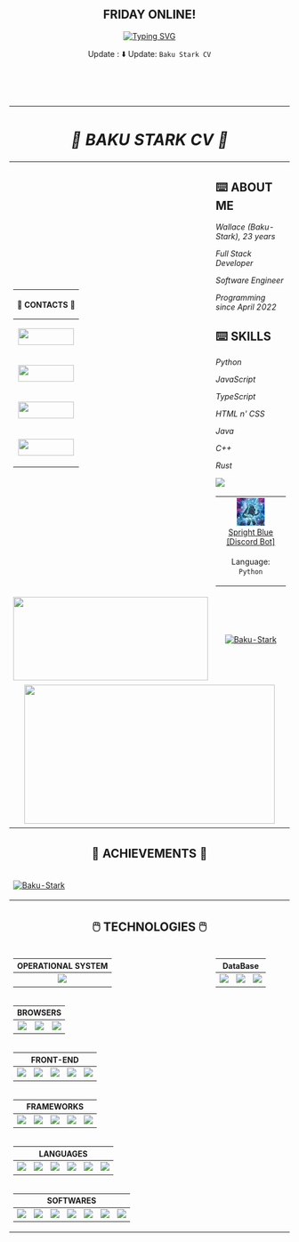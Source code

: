 <div align="center">

## FRIDAY ONLINE!

[![Typing SVG](https://readme-typing-svg.herokuapp.com?font=Kanit&multiline=true&height=75&lines=%22A+imagina%C3%A7%C3%A3o+%C3%A9+mais+importante+que+;o+conhecimento.%22;---+Albert+Einstein)](https://git.io/typing-svg)


Update : ⬇️ Update: `Baku Stark CV`

</div>

<br>
<br>
<br>

<!-- ===== CURRICULO ===== -->
<div align="center">

<table>

<!-- ===== HEAD CV ===== -->
<thead>

<tr align="center">

<th colspan="2">

# **_👾 BAKU STARK CV 👾_**

</th>

</tr>

</thead>

<!-- ===== BODY CV [RIGHT] ===== -->
<tbody>

<td>
<!-- ==== TABLE CONTACTS ==== -->
<div align="center">

<table>

<thead>

<tr align="right">

<th>

**📱 CONTACTS 📱**

</th>
</tr>

</thead>

<tbody>

<!-- TWITTER BADGE -->
<tr align="center">

<td>

<a href="https://twitter.com/Walleemc2"><img src="https://img.shields.io/badge/Twitter-1DA1F2?style=for-the-badge&logo=twitter&logoColor=FFFFFF&color=111111" height="30" width="100"/></a>

</td>

</tr>

<!-- LINKEDIN BADGE -->
<tr align="center">

<td>

<a href="https://www.linkedin.com/in/wallace-freitas-92a2061b6/"><img src="https://img.shields.io/badge/LinkedIn-0077B5?style=for-the-badge&logo=linkedin&logoColor=FFFFFF&color=111111" height="30" width="100"/></a>

</td>

</tr>
<!-- INSTAGRAM BADGE -->
<tr align="center">

<td>

<a href="https://instagram.com/wallace_emc2"><img src="https://img.shields.io/badge/-Instagram-6610F2?style=for-the-badge&logo=Instagram&logoColor=FFFFFF&color=111111" height="30" width="100"/></a>

</td>

</tr>

<!-- REDDIT BADGE -->
<tr align="center">

<td>

<a href="https://www.reddit.com/user/StarkBakuha"><img src="https://img.shields.io/badge/Reddit-FF4500?style=for-the-badge&logo=reddit&logoColor=FFFFFF&color=111111" height="30" width="100"/></a>

</td>

</tr>

</tbody>

</table>

</div>
</td>

<td>

## **⌨️ ABOUT ME**
_Wallace (Baku-Stark), 23 years_

_Full Stack Developer_

_Software Engineer_

_Programming since April 2022_

## **⌨️ SKILLS**
_Python_

_JavaScript_

_TypeScript_

_HTML n' CSS_

_Java_

_C++_

_Rust_


<a href="https://baku-stark.github.io/Portfolio-Wallace/index.html"><img src="https://img.shields.io/badge/Portfolio-%23000000.svg?style=for-the-badge&logo=firefox&logoColor=#FF7139"/></a>

<table>

<tr align="center">

<td>
    <img height="50" src="img/SprightBlue-Icon.png"/>
    <br>
    <a
      href="https://discord.com/api/oauth2/authorize?client_id=1055540316725313626&permissions=8&scope=applications.commands%20bot"
    >Spright Blue [Discord Bot]
    </a>
</td>
</tr>

<tr align="center">

<td>

Language: `Python`
</td>

</tr>

</table>

</td>
<!-- ==== END OF TABLE CONTACTS ==== -->

<!-- ==== STATUS ==== -->
<tr align="center">

<td>

<a href="https://github.com/Baku-Stark">
    <img height="150em" width="350em" src="https://github-readme-stats.vercel.app/api?username=Baku-Stark&show_icons=true&theme=tokyonight&include_all_commits=true&count_private=true"/>
</a>

</td>

<td>

<a href="http://www.github.com/Baku-Stark">
    <img height="150em" width="350em" src="https://github-readme-streak-stats.herokuapp.com/?user=Baku-Stark&theme=tokyonight" alt="Baku-Stark"/>
</a>

</td>

</tr>

<tr align="center">

<td colspan="2">

<a href="https://github.com/Baku-Stark">
    <img height="250em" width="450em" src="https://github-readme-stats.vercel.app/api/top-langs/?username=Baku-Stark&layout=compact&langs_count=7&theme=tokyonight"/>
</a>

</td>

</tr>
<!-- ==== END OF STATUS ==== -->

<!-- ==== ACHIEVEMENTS ==== -->
<tr align="center">

<th colspan="2">

## 🏅 ACHIEVEMENTS 🏅

</th>

</tr>

<tr align="center">

<td colspan="2">

<p align="left"> <a href="https://github.com/ryo-ma/github-profile-trophy"><img src="https://github-profile-trophy.vercel.app/?username=Baku-Stark" alt="Baku-Stark" /></a> </p>

</td>

</tr>
<!-- ==== END OF ACHIEVEMENTS ==== -->

<!-- ==== TECHNOLOGIES ==== -->
<tr align="center">

<th colspan="2">

## 🖱️ TECHNOLOGIES 🖱️

</th>

</tr>

<tr align="center">

<td>

  <table>

  <thead>

  <tr align="center">

  <th colspan="1">OPERATIONAL SYSTEM</th>

  </tr>

  </thead>

  <tbody>

  <tr align="center">

  <td>

  <img height=40 src="https://cdn.jsdelivr.net/gh/devicons/devicon/icons/windows8/windows8-original.svg" />

  </td>

  </tr>

  </tbody>

  </table>

</td>

<td>

<table>
  <thead>

  <tr align="center">

  <th colspan="3">DataBase</th>

  </tr>

  </thead>

  <tbody>

  <tr align="center">

  <td>

  <img height=50 src="https://cdn.jsdelivr.net/gh/devicons/devicon/icons/mysql/mysql-original-wordmark.svg"/>

  </td>

  <td>

  <img height=50 src="https://cdn.jsdelivr.net/gh/devicons/devicon/icons/sqlite/sqlite-original-wordmark.svg" />

  </td>

  <td>

  <img height=50 src="https://cdn.jsdelivr.net/gh/devicons/devicon/icons/mongodb/mongodb-original.svg" />

  </td>

  </tr>

  </tbody>
</table>

</td>

</tr>

<!-- -(BROWSERS)- -->
<tr align="center">

<td colspan="2">

<table>

  <thead>
  
  <tr align="center">

  <th colspan="3">BROWSERS</th>

  </tr>

  </thead>
  <tbody>

  <tr align="center">
  <td>
    <img height=40 src="https://cdn.jsdelivr.net/gh/devicons/devicon/icons/ie10/ie10-original.svg" />
  </td>

  <td>
    <img height=40 src="https://cdn.jsdelivr.net/gh/devicons/devicon/icons/chrome/chrome-plain.svg" />
  </td>

  <td>
    <img height=40 src="https://cdn.jsdelivr.net/gh/devicons/devicon/icons/firefox/firefox-plain.svg" />
  </td>
  </tr>

  </tbody>

</table>

</td>

</tr>
<!-- -(BROWSERS)- -->

<!-- -(FRONT-END)- -->
<tr align="center">

<td colspan="2">

<table>

  <thead>
  
  <tr align="center">

  <th colspan="5">FRONT-END</th>

  </tr>

  </thead>
  <tbody>

  <tr align="center">
  <td> 
    <img height=40 src="https://cdn.jsdelivr.net/gh/devicons/devicon/icons/css3/css3-original.svg"/>
  </td>

  <td> 
    <img height=40 src="https://cdn.jsdelivr.net/gh/devicons/devicon/icons/html5/html5-original.svg"/> 
  </td>

  <td> 
    <img height=40 src="https://cdn.jsdelivr.net/gh/devicons/devicon/icons/bootstrap/bootstrap-original.svg"/>
  </td>

  <td>
    <img height=40 src="https://cdn.jsdelivr.net/gh/devicons/devicon/icons/sass/sass-original.svg"/>
  </td>

  <td>
    <img height=100 src="https://cdn.jsdelivr.net/gh/devicons/devicon@latest/icons/tailwindcss/tailwindcss-original-wordmark.svg"/>
  </td>
  </tr>
  
  </tbody>

</table>

</td>

</tr>
<!-- -(END OF FRONT-END)- -->

<!-- -(FRAMEWORS)- -->
<tr align="center">

<td colspan="2">

<table>
  <thead>
  <tr align="center">

  <th colspan="5">FRAMEWORKS</th>

  </tr>
  </thead>
  <tbody>
  <tr align="center">
  
  <td>
    <img height=40 src="https://cdn.jsdelivr.net/gh/devicons/devicon/icons/react/react-original.svg" />
  </td>

  <td>
    <img height=40 src="https://cdn.jsdelivr.net/gh/devicons/devicon/icons/angularjs/angularjs-plain.svg" />
  </td>

  <td>
    <img height=40 src="https://cdn.jsdelivr.net/gh/devicons/devicon/icons/vuejs/vuejs-original.svg" />
  </td>

  <td>
    <img height=40 src="https://cdn.jsdelivr.net/gh/devicons/devicon/icons/django/django-plain.svg" />
  </td>

  <td>
    <img height=40 src="https://cdn.jsdelivr.net/gh/devicons/devicon/icons/flask/flask-original.svg" />
  </td>

  </tr>
  </tbody>
</table>

</td>

</tr>
<!-- -(FRAMEWORS)- -->


<!-- -(LANGUAGES)- -->
<tr align="center">

<td colspan="2">

<table>
  <thead>

  <tr align="center">

  <th colspan="6">LANGUAGES</th>

  </tr>

  </thead>
  <tbody>

  <tr align="center">

  <td> 
      <img height=40 src="https://cdn.jsdelivr.net/gh/devicons/devicon/icons/javascript/javascript-plain.svg"/> 
  </td>

  <td>
    <img height=40 src="https://cdn.jsdelivr.net/gh/devicons/devicon/icons/typescript/typescript-plain.svg" />
  </td>

  <td>
    <img height=40 src="https://cdn.jsdelivr.net/gh/devicons/devicon/icons/markdown/markdown-original.svg"/> 
  </td>

  <td> 
    <img height=40 src="https://cdn.jsdelivr.net/gh/devicons/devicon/icons/python/python-original.svg"/> 
  </td>

  <td>
    <img height=40 src="https://cdn.jsdelivr.net/gh/devicons/devicon/icons/java/java-plain.svg" /> 
  </td>

  <td> 
    <img height=40 src="https://cdn.jsdelivr.net/gh/devicons/devicon/icons/cplusplus/cplusplus-plain.svg"/> 
  </td>

  </tr>

  </tbody>
</table>

</td>

</tr>
<!-- -(END OF LANGUAGES)- -->


<!-- -(SOFTWARES)- -->
<tr align="center">

<td colspan="2">

  <table>

  <thead>

  <tr align="center">

  <th colspan="7">SOFTWARES</th>

  </tr>

  </thead>

  <tbody>

  <tr align="center">
      <td>
        <img height=40 src="https://cdn.jsdelivr.net/gh/devicons/devicon/icons/nodejs/nodejs-original.svg" />
      </td>
      <td>
        <img height=40 src="https://cdn.jsdelivr.net/gh/devicons/devicon/icons/vscode/vscode-original.svg" />
      </td>
      <td>
        <img height=40 src="https://cdn.jsdelivr.net/gh/devicons/devicon/icons/visualstudio/visualstudio-plain.svg" />
      </td>
      <td>
        <img height=40 src="https://cdn.jsdelivr.net/gh/devicons/devicon/icons/pycharm/pycharm-original.svg" />
      </td>
      <td>
        <img height=40 src="https://cdn.jsdelivr.net/gh/devicons/devicon/icons/github/github-original-wordmark.svg" />
      </td>
      <td>
        <img height=40 src="https://cdn.jsdelivr.net/gh/devicons/devicon/icons/git/git-original.svg" />
      </td>
      <td>
        <img height=40 src="https://cdn.jsdelivr.net/gh/devicons/devicon/icons/gimp/gimp-plain-wordmark.svg" />
      </td>
  </tr>

  </tbody>

  </table>

</td>

</tr>
<!-- -(END OF SOFTWARES)- -->

<!-- ==== END OF TECHNOLOGIES ==== -->

</tbody>

</table>

</div>
<!-- ===== END OF CURRICULO ===== -->
